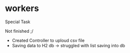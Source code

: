 # workers
Special Task

Not finished ;/
- Created Controller to uploud csv file
- Saving data to H2 db
  -> struggled with list saving into db
